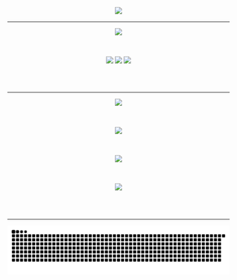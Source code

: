 <!-- Intro -->
<p align="center">
  <img src="https://readme-typing-svg.demolab.com?font=Fira+Code&weight=500&size=30&pause=2000&duration=3000&color=00BFFF&center=true&vCenter=true&width=700&lines=Hi!+I'm+Jos%C3%A9;A+Software+Developer+In+Training;Learning+Python+%26+GitHub+every+day!" />
</p>

---

<!-- Tech Stack -->
<p align="center">
  <img src="https://readme-typing-svg.demolab.com?font=Fira+Code&size=23&duration=2000&pause=9999999&color=F28C28&center=true&vCenter=true&width=400&lines=%E2%9A%99%EF%B8%8F+Tech+Stack" />
</p>

<br>

<p align="center">
  <img src="https://img.shields.io/badge/Python-3776AB?style=for-the-badge&logo=python&logoColor=white" />
  <img src="https://img.shields.io/badge/GitHub-181717?style=for-the-badge&logo=github&logoColor=white" />
  <img src="https://img.shields.io/badge/VS%20Code-007ACC?style=for-the-badge&logo=visual-studio-code&logoColor=white" />
</p>

<br><br>

---

<!-- GitHub Stats -->
<p align="center">
  <img src="https://readme-typing-svg.demolab.com?font=Fira+Code&size=23&duration=2000&pause=9999999&color=F28C28&center=true&vCenter=true&width=400&lines=%F0%9F%93%8A+GitHub+Stats" />
</p>

<br>

<p align="center">
  <img src="https://github-readme-stats.vercel.app/api?username=Josan31&show_icons=true&theme=transparent" />
</p>

<br>

<p align="center">
  <img src="https://github-readme-streak-stats-eight.vercel.app/?user=Josan31&theme=transparent&hide_border=true" />
</p>

<br>

<p align="center">
  <img src="https://github-readme-stats.vercel.app/api/top-langs/?username=Josan31&layout=compact&theme=transparent" />
</p>

<br><br>

---

<!-- Snake Animation -->

<picture>
  <source media="(prefers-color-scheme: dark)" srcset="https://raw.githubusercontent.com/josan31/josan31/output/github-snake-dark.svg" />
  <source media="(prefers-color-scheme: light)" srcset="https://raw.githubusercontent.com/josan31/josan31/output/github-snake.svg" />
  <img alt="github-snake" src="https://raw.githubusercontent.com/josan31/josan31/output/github-snake.svg" />
</picture>

